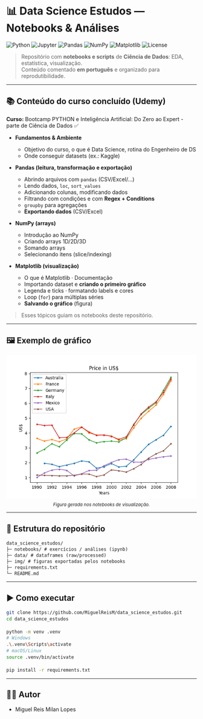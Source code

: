 # 📊 Data Science Estudos — Notebooks & Análises

![Python](https://img.shields.io/badge/Python-3.x-blue.svg)
![Jupyter](https://img.shields.io/badge/Jupyter-Notebook-orange.svg)
![Pandas](https://img.shields.io/badge/Library-pandas-%23150458.svg)
![NumPy](https://img.shields.io/badge/Library-NumPy-013243.svg)
![Matplotlib](https://img.shields.io/badge/Library-Matplotlib-ffffff.svg)
![License](https://img.shields.io/badge/license-MIT-blue)

> Repositório com **notebooks e scripts** de **Ciência de Dados**: EDA, estatística, visualização.  
> Conteúdo comentado **em português** e organizado para reprodutibilidade.

---

## 📚 Conteúdo do curso concluído (Udemy)

**Curso:** Bootcamp PYTHON e Inteligência Artificial: Do Zero ao Expert - parte de Ciência de Dados ✅

- **Fundamentos & Ambiente**
  - Objetivo do curso, o que é Data Science, rotina do Engenheiro de DS
  - Onde conseguir datasets (ex.: Kaggle)

- **Pandas (leitura, transformação e exportação)**
  - Abrindo arquivos com `pandas` (CSV/Excel/…)
  - Lendo dados, `loc`, `sort_values`
  - Adicionando colunas, modificando dados
  - Filtrando com condições e com **Regex + Conditions**
  - `groupby` para agregações
  - **Exportando dados** (CSV/Excel)

- **NumPy (arrays)**
  - Introdução ao NumPy
  - Criando arrays 1D/2D/3D
  - Somando arrays
  - Selecionando itens (slice/indexing)

- **Matplotlib (visualização)**
  - O que é Matplotlib · Documentação
  - Importando dataset e **criando o primeiro gráfico**
  - Legenda e ticks · formatando labels e cores
  - Loop (`for`) para múltiplas séries
  - **Salvando o gráfico** (figura)

> Esses tópicos guiam os notebooks deste repositório.

---

## 🖼️ Exemplo de gráfico

<p align="center">
  <img src="img/country.png" alt="Distribuição por país — gráfico country.png" width="700">
  <br/>
  <sub><i>Figura gerada nos notebooks de visualização.</i></sub>
</p>

---

## 📂 Estrutura do repositório
```
data_science_estudos/
├─ notebooks/ # exercícios / análises (ipynb)
├─ data/ # dataframes (raw/processed)
├─ img/ # figuras exportadas pelos notebooks
├─ requirements.txt
└─ README.md
```

---

## ▶️ Como executar

```bash
git clone https://github.com/MiguelReisM/data_science_estudos.git
cd data_science_estudos

python -m venv .venv
# Windows
.\.venv\Scripts\activate
# macOS/Linux
source .venv/bin/activate

pip install -r requirements.txt
```

---

## 👨‍💻 Autor
- Miguel Reis Milan Lopes


